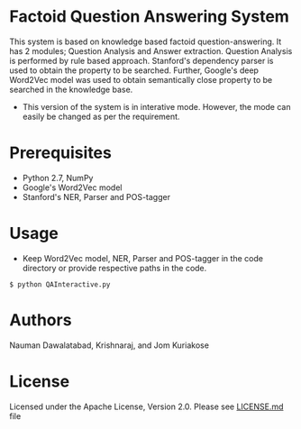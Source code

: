 # Factoid Question Answering System
This system is based on knowledge based factoid question-answering. It has 2 modules; Question Analysis and Answer extraction. Question Analysis is performed by rule based approach. Stanford's dependency parser is used to obtain the property to be searched. Further, Google's deep Word2Vec model was used to obtain semantically close property to be searched in the knowledge base.
- This version of the system is in interative mode. However, the mode can easily be changed as per the requirement.

# Prerequisites
- Python 2.7, NumPy
- Google's Word2Vec model
- Stanford's NER, Parser and POS-tagger

# Usage
- Keep Word2Vec model, NER, Parser and POS-tagger in the code directory or provide respective paths in the code.
```
$ python QAInteractive.py
```
# Authors
Nauman Dawalatabad, Krishnaraj, and Jom Kuriakose

# License
Licensed under the Apache License, Version 2.0. Please see [LICENSE.md](LICENSE.md)  file
